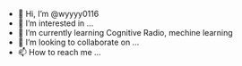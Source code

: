 - 👋 Hi, I’m @wyyyy0116
- 👀 I’m interested in ...
- 🌱 I’m currently learning Cognitive Radio, mechine learning
- 💞️ I’m looking to collaborate on ...
- 📫 How to reach me ...

<!---
wyyyy0116/wyyyy0116 is a ✨ special ✨ repository because its `README.md` (this file) appears on your GitHub profile.
You can click the Preview link to take a look at your changes.
--->
